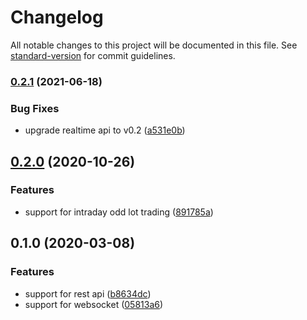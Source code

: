 # Changelog

All notable changes to this project will be documented in this file. See [standard-version](https://github.com/conventional-changelog/standard-version) for commit guidelines.

### [0.2.1](https://github.com/fortuna-intelligence/fugle/compare/v0.2.0...v0.2.1) (2021-06-18)


### Bug Fixes

* upgrade realtime api to v0.2 ([a531e0b](https://github.com/fortuna-intelligence/fugle/commit/a531e0bac62187de7d4be45d09377826253dadad))

## [0.2.0](https://github.com/fortuna-intelligence/fugle/compare/v0.1.0...v0.2.0) (2020-10-26)


### Features

* support for intraday odd lot trading ([891785a](https://github.com/fortuna-intelligence/fugle/commit/891785a72004bb9ff20b10a9ac94a91b66ed50c5))

## 0.1.0 (2020-03-08)


### Features

* support for rest api ([b8634dc](https://github.com/chunkai1312/fugle/commit/b8634dccf997882d4ca7eff60be2244d2d0a64c7))
* support for websocket ([05813a6](https://github.com/chunkai1312/fugle/commit/05813a6761ef592f0c64aa5e1518307e9614082f))
